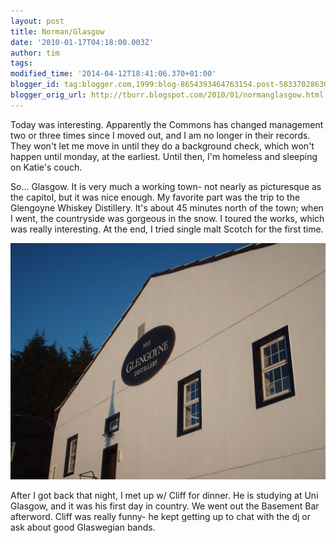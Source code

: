 ```yaml
---
layout: post
title: Norman/Glasgow
date: '2010-01-17T04:18:00.003Z'
author: tim
tags: 
modified_time: '2014-04-12T18:41:06.370+01:00'
blogger_id: tag:blogger.com,1999:blog-8654393464763154.post-5833702863082225104
blogger_orig_url: http://tburr.blogspot.com/2010/01/normanglasgow.html
---
```


Today was interesting. Apparently the Commons has changed management two or three times since I moved out, and I am no longer in their records. They won't let me move in until they do a background check, which won't happen until monday, at the earliest. Until then, I'm homeless and sleeping on Katie's couch.

So... Glasgow. It is very much a working town- not nearly as picturesque as the capitol, but it was nice enough. My favorite part was the trip to the Glengoyne Whiskey Distillery. It's about 45 minutes north of the town; when I went, the countryside was gorgeous in the snow. I toured the works, which was really interesting. At the end, I tried single malt Scotch for the first time. 

![alt text](/images/eurotrip/glengoyne.jpg "Glengoyne")

After I got back that night, I met up w/ Cliff for dinner. He is studying at Uni Glasgow, and it was his first day in country. We went out the Basement Bar afterword. Cliff was really funny- he kept getting up to chat with the dj or ask about good Glaswegian bands.